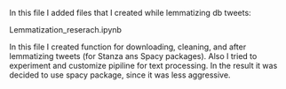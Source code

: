 In this file I added files that I created while lemmatizing db tweets:

Lemmatization_reserach.ipynb

In this file I created function for downloading, cleaning, and after lemmatizing tweets (for Stanza ans Spacy packages). Also I tried to experiment and customize pipiline for text processing. In the result it was decided to use spacy package, since it was less aggressive. 
